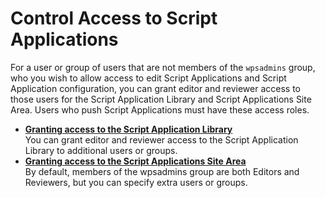 # Control Access to Script Applications

For a user or group of users that are not members of the `wpsadmins` group, who you wish to allow access to edit Script Applications and Script Application configuration, you can grant editor and reviewer access to those users for the Script Application Library and Script Applications Site Area. Users who push Script Applications must have these access roles.

-   **[Granting access to the Script Application Library](acc_lib.md)**  
You can grant editor and reviewer access to the Script Application Library to additional users or groups.
-   **[Granting access to the Script Applications Site Area](acc_site_area.md)**  
By default, members of the wpsadmins group are both Editors and Reviewers, but you can specify extra users or groups. 
